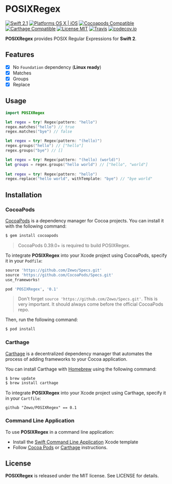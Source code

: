 POSIXRegex
==========

[![Swift 2.1](https://img.shields.io/badge/Swift-2.0-orange.svg?style=flat)](https://developer.apple.com/swift/)
[![Platforms OS X | iOS](https://img.shields.io/badge/Platforms-OS%20X%20%7C%20iOS-lightgray.svg?style=flat)](https://developer.apple.com/swift/)
[![Cocoapods Compatible](https://img.shields.io/badge/Cocoapods-Compatible-4BC51D.svg?style=flat)](https://cocoapods.org/pods/POSIXRegex)
[![Carthage Compatible](https://img.shields.io/badge/Carthage-Compatible-4BC51D.svg?style=flat)](https://github.com/Carthage/Carthage)
[![License MIT](https://img.shields.io/badge/License-MIT-blue.svg?style=flat)](https://github.com/Carthage/Carthage)
[![Travis](https://img.shields.io/badge/Build-Passing-4BC51D.svg?style=flat)](https://travis-ci.org/Zewo/POSIXRegex)
[![codecov.io](http://codecov.io/github/Zewo/POSIXRegex/coverage.svg?branch=master)](http://codecov.io/github/Zewo/POSIXRegex?branch=master)

**POSIXRegex** provides POSIX Regular Expressions for **Swift 2**.

## Features

- [x] No `Foundation` dependency (**Linux ready**)
- [x] Matches
- [x] Groups
- [x] Replace

## Usage

```swift
import POSIXRegex

let regex = try! Regex(pattern: "hello")
regex.matches("hello") // true
regex.matches("bye") // false

let regex = try! Regex(pattern: "(hello)")
regex.groups("hello") // ["hello"]
regex.groups("bye") // []

let regex = try! Regex(pattern: "(hello) (world)")
let groups = regex.groups("hello world") // ["hello", "world"]
    
let regex = try! Regex(pattern: "hello")
regex.replace("hello world", withTemplate: "bye") // "bye world"
```

## Installation

### CocoaPods

[CocoaPods](http://cocoapods.org) is a dependency manager for Cocoa projects. You can install it with the following command:

```bash
$ gem install cocoapods
```

> CocoaPods 0.39.0+ is required to build POSIXRegex.

To integrate **POSIXRegex** into your Xcode project using CocoaPods, specify it in your `Podfile`:

```ruby
source 'https://github.com/Zewo/Specs.git'
source 'https://github.com/CocoaPods/Specs.git'
use_frameworks!

pod 'POSIXRegex', '0.1'
```
> Don't forget  `source 'https://github.com/Zewo/Specs.git'`. This is very important. It should always come before the official CocoaPods repo.

Then, run the following command:

```bash
$ pod install
```

### Carthage

[Carthage](https://github.com/Carthage/Carthage) is a decentralized dependency manager that automates the process of adding frameworks to your Cocoa application.

You can install Carthage with [Homebrew](http://brew.sh/) using the following command:

```bash
$ brew update
$ brew install carthage
```

To integrate **POSIXRegex** into your Xcode project using Carthage, specify it in your `Cartfile`:

```ogdl
github "Zewo/POSIXRegex" == 0.1
```

### Command Line Application

To use **POSIXRegex** in a command line application:

- Install the [Swift Command Line Application](https://github.com/Zewo/Swift-Command-Line-Application-Template) Xcode template
- Follow [Cocoa Pods](#cocoapods) or [Carthage](#carthage) instructions.

License
-------

**POSIXRegex** is released under the MIT license. See LICENSE for details.
